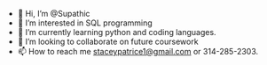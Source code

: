 - 👋 Hi, I’m @Supathic
- 👀 I’m interested in SQL programming
- 🌱 I’m currently learning python and coding languages.
- 💞️ I’m looking to collaborate on future coursework 
- 📫 How to reach me staceypatrice1@gmail.com or 314-285-2303.

<!---
Supathic/Supathic is a ✨ special ✨ repository because its `README.md` (this file) appears on your GitHub profile.
You can click the Preview link to take a look at your changes.
--->

